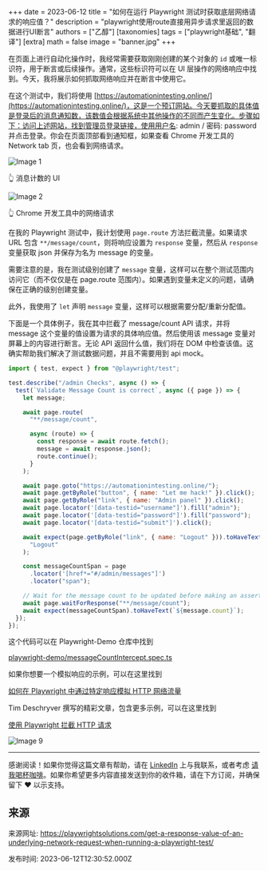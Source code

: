 +++
date = 2023-06-12
title = "如何在运行 Playwright 测试时获取底层网络请求的响应值？"
description = "playwright使用route直接用异步请求里返回的数据进行UI断言"
authors = ["乙醇"]
[taxonomies]
tags = ["playwright基础", "翻译"]
[extra]
math = false
image = "banner.jpg"
+++

在页面上进行自动化操作时，我经常需要获取刚刚创建的某个对象的 `id` 或唯一标识符，用于断言或后续操作。通常，这些标识符可以在 UI 层操作的网络响应中找到。今天，我将展示如何抓取网络响应并在断言中使用它。

在这个测试中，我们将使用 [https://automationintesting.online/](https://automationintesting.online/)，这是一个预订网站。今天要抓取的具体值是登录后的消息通知数，该数值会根据系统中其他操作的不同而产生变化。步骤如下：访问上述网站，找到管理员登录链接，使用用户名: admin / 密码: password 并点击登录。你会在页面顶部看到通知框，如果查看 Chrome 开发工具的 Network tab 页，也会看到网络请求。

![Image 1](https://playwrightsolutions.com/content/images/2023/06/image.png)

👆 消息计数的 UI

![Image 2](https://playwrightsolutions.com/content/images/2023/06/image-1.png)

👆 Chrome 开发工具中的网络请求

在我的 Playwright 测试中，我计划使用 `page.route` 方法拦截流量。如果请求 URL 包含 `**/message/count`，则将响应设置为 `response` 变量，然后从 `response` 变量获取 json 并保存为名为 message 的变量。

需要注意的是，我在测试级别创建了 `message` 变量，这样可以在整个测试范围内访问它（而不仅仅是在 page.route 范围内）。如果遇到变量未定义的问题，请确保在正确的级别创建变量。

此外，我使用了 `let` 声明 `message` 变量，这样可以根据需要分配/重新分配值。

下面是一个具体例子，我在其中拦截了 message/count API 请求，并将 message 这个变量的值设置为请求的具体响应值。然后使用该 message 变量对屏幕上的内容进行断言。无论 API 返回什么值，我们将在 DOM 中检查该值。这确实帮助我们解决了测试数据问题，并且不需要用到 api mock。

```javascript
import { test, expect } from "@playwright/test";

test.describe("/admin Checks", async () => {
  test(`Validate Message Count is correct`, async ({ page }) => {
    let message;

    await page.route(
      "**/message/count",

      async (route) => {
        const response = await route.fetch();
        message = await response.json();
        route.continue();
      }
    );

    await page.goto("https://automationintesting.online/");
    await page.getByRole("button", { name: "Let me hack!" }).click();
    await page.getByRole("link", { name: "Admin panel" }).click();
    await page.locator('[data-testid="username"]').fill("admin");
    await page.locator('[data-testid="password"]').fill("password");
    await page.locator('[data-testid="submit"]').click();

    await expect(page.getByRole("link", { name: "Logout" })).toHaveText(
      "Logout"
    );

    const messageCountSpan = page
      .locator('[href*="#/admin/messages"]')
      .locator("span");

    // Wait for the message count to be updated before making an assertion
    await page.waitForResponse("**/message/count");
    await expect(messageCountSpan).toHaveText(`${message.count}`);
  });
});
```

这个代码可以在 Playwright-Demo 仓库中找到

[playwright-demo/messageCountIntercept.spec.ts](https://github.com/BMayhew/playwright-demo/blob/master/tests/ui/automationintesting.online/messageCountIntercept.spec.ts)

如果你想要一个模拟响应的示例，可以在这里找到

[如何在 Playwright 中通过特定响应模拟 HTTP 网络流量](https://playwrightsolutions.com/how-do-i-intercept-network-traffic-and-save-specific-values-from-http-requests/)

Tim Deschryver 撰写的精彩文章，包含更多示例，可以在这里找到

[使用 Playwright 拦截 HTTP 请求](https://timdeschryver.dev/blog/intercepting-http-requests-with-playwright)

![Image 9](https://playwrightsolutions.com/content/images/2023/06/image-2.png)

---

感谢阅读！如果你觉得这篇文章有帮助，请在 [LinkedIn](https://www.linkedin.com/mynetwork/discovery-see-all/?usecase=PEOPLE_FOLLOWS&followMember=butchmayhew) 上与我联系，或者考虑 [请我喝杯咖啡](https://ko-fi.com/butchmayhew)。如果你希望更多内容直接发送到你的收件箱，请在下方订阅，并确保留下 ❤️ 以示支持。

## 来源

来源网址: https://playwrightsolutions.com/get-a-response-value-of-an-underlying-network-request-when-running-a-playwright-test/

发布时间: 2023-06-12T12:30:52.000Z
